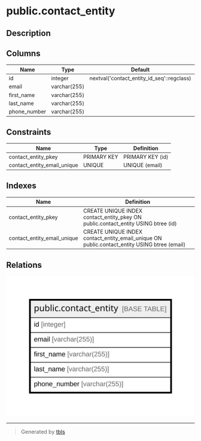 # public.contact_entity

## Description

## Columns

| Name | Type | Default | Nullable | Children | Parents | Comment |
| ---- | ---- | ------- | -------- | -------- | ------- | ------- |
| id | integer | nextval('contact_entity_id_seq'::regclass) | false |  |  |  |
| email | varchar(255) |  | false |  |  |  |
| first_name | varchar(255) |  | false |  |  |  |
| last_name | varchar(255) |  | false |  |  |  |
| phone_number | varchar(255) |  | false |  |  |  |

## Constraints

| Name | Type | Definition |
| ---- | ---- | ---------- |
| contact_entity_pkey | PRIMARY KEY | PRIMARY KEY (id) |
| contact_entity_email_unique | UNIQUE | UNIQUE (email) |

## Indexes

| Name | Definition |
| ---- | ---------- |
| contact_entity_pkey | CREATE UNIQUE INDEX contact_entity_pkey ON public.contact_entity USING btree (id) |
| contact_entity_email_unique | CREATE UNIQUE INDEX contact_entity_email_unique ON public.contact_entity USING btree (email) |

## Relations

![er](public.contact_entity.svg)

---

> Generated by [tbls](https://github.com/k1LoW/tbls)
